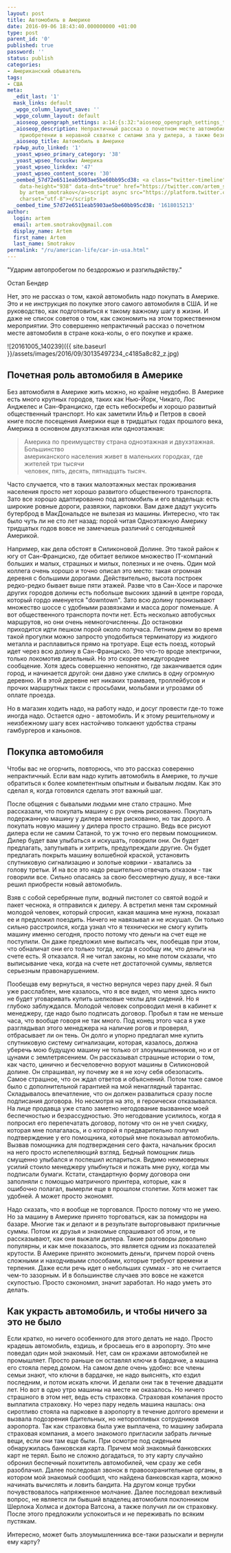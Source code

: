 ```yaml
---
layout: post
title: Автомобиль в Америке
date: 2016-09-06 18:43:40.000000000 +01:00
type: post
parent_id: '0'
published: true
password: ''
status: publish
categories:
- Американский обыватель
tags:
- США
meta:
  _edit_last: '1'
  mask_links: default
  _wpgo_column_layout_save: ''
  _wpgo_column_layout: default
  _aioseop_opengraph_settings: a:14:{s:32:"aioseop_opengraph_settings_title";s:0:"";s:31:"aioseop_opengraph_settings_desc";s:0:"";s:36:"aioseop_opengraph_settings_customimg";s:0:"";s:37:"aioseop_opengraph_settings_imagewidth";s:0:"";s:38:"aioseop_opengraph_settings_imageheight";s:0:"";s:32:"aioseop_opengraph_settings_video";s:0:"";s:37:"aioseop_opengraph_settings_videowidth";s:0:"";s:38:"aioseop_opengraph_settings_videoheight";s:0:"";s:35:"aioseop_opengraph_settings_category";s:7:"article";s:34:"aioseop_opengraph_settings_section";s:0:"";s:30:"aioseop_opengraph_settings_tag";s:0:"";s:34:"aioseop_opengraph_settings_setcard";s:7:"summary";s:44:"aioseop_opengraph_settings_customimg_twitter";s:0:"";s:44:"aioseop_opengraph_settings_customimg_checker";s:1:"0";}
  _aioseop_description: Непрактичный рассказ о почетном месте автомобиля в США, его
    приобретении в неравной схватке с силами зла у дилера, а также безнаказанной краже.
  _aioseop_title: Автомобиль в Америке
  rp4wp_auto_linked: '1'
  _yoast_wpseo_primary_category: '38'
  _yoast_wpseo_focuskw: Америка
  _yoast_wpseo_linkdex: '47'
  _yoast_wpseo_content_score: '30'
  _oembed_57d72e6511eab5903ae5be60bb95cd38: <a class="twitter-timeline" data-width="625"
    data-height="938" data-dnt="true" href="https://twitter.com/artem_smotrakov?ref_src=twsrc%5Etfw">Tweets
    by artem_smotrakov</a><script async src="https://platform.twitter.com/widgets.js"
    charset="utf-8"></script>
  _oembed_time_57d72e6511eab5903ae5be60bb95cd38: '1618015213'
author:
  login: artem
  email: artem.smotrakov@gmail.com
  display_name: Artem
  first_name: Artem
  last_name: Smotrakov
permalink: "/ru/american-life/car-in-usa.html"
---
```

"Ударим автопробегом по бездорожью и разгильдяйству."

Остап Бендер

Нет, это не рассказ о том, какой автомобиль надо покупать в Америке. Это и не инструкция по покупке этого самого автомобиля в США. И не руководство, как подготовиться к такому важному шагу в жизни. И даже не список&nbsp;советов о том, как сэкономить на этом торжественном мероприятии. Это совершенно непрактичный рассказ о почетном месте автомобиля в стране кока-колы, о его покупке и краже.

![20161005_140239]({{ site.baseurl }}/assets/images/2016/09/30135497234_c4185a8c82_z.jpg)

<!--more-->

## Почетная роль автомобиля в Америке

Без автомобиля в Америке жить можно, но крайне неудобно. В Америке есть много крупных городов, таких как Нью-Йорк, Чикаго, Лос Анджелес и Сан-Франциско, где есть небоскребы и хорошо развитый общественный транспорт. Но как заметили Ильф и Петров в своей книге после посещения Америки еще в тридцатых годах прошлого века, Америка в основном двухэтажная или одноэтажная:

> Америка по преимуществу страна одноэтажная и двухэтажная. Большинство  
> американского населения живет в маленьких городках, где жителей три тысячи  
> человек, пять, десять, пятнадцать тысяч.

Часто случается, что в таких малоэтажных местах проживания населения просто нет хорошо развитого общественного транспорта. Зато все хорошо адаптированно под автомобиль и его владельца: есть широкие ровные дороги, развязки, парковки. Вам даже дадут укусить бутерброд в МакДональдсе не вылезая из машины. Интересно, что так было чуть ли не сто лет назад:&nbsp;порой читая Одноэтажную Америку тридцатых годов вовсе не замечаешь различий с сегодняшней Америкой.

Например, как дела обстоят в Силиконовой Долине. Это такой район к югу от Сан-Франциско, где обитает великое множество IT-компаний больших и малых, страшных и милых, полезных и не очень. Один мой коллега очень хорошо и точно&nbsp;описал это место: такая огромная деревня с большими дорогами. Действительно, высота построек редко-редко бывает выше пяти этажей. Разве что в Сан-Хосе и парочке других городов долины есть побольше высоких зданий в центре города, который гордо именуется "downtown". Зато всю долину пронизывают множество шоссе с удобными развязками и масса дорог поменьше. А вот общественного транспорта почти нет. Есть несколько автобусных маршрутов, но они очень немногочисленны. До остановки приходится&nbsp;идти пешком порой около получаса. Летним днем во время такой прогулки можно запросто уподобиться терминатору из жидкого металла и расплавиться прямо на тротуаре. Еще есть поезд, который идет через всю долину в Сан-Франциско. Это что-то вроде электрички, только локомотив дизельный. Но это скорее междугороднее сообщение. Хотя здесь совершенно непонятно, где заканчивается один город, и начинается другой: они давно уже слились в одну огромную деревню. И в этой деревне нет никаких трамваев, троллейбусов и прочих маршрутных такси с просьбами, мольбами&nbsp;и угрозами об оплате проезда.

Но в магазин ходить надо, на работу надо, и досуг провести где-то тоже иногда надо. Остается одно - автомобиль. И к этому решительному и неизбежному шагу всех настойчиво толкаеют удобства страны гамбургеров и каньонов.

## Покупка автомобиля

Чтобы вас не огорчить, повторюсь, что это рассказ соверенно непрактичный. Если вам надо купить автомобиль в Америке, то лучше обратиться к более компетентным опытным и бывалым людям. Как это сделал я, когда готовился сделать этот важный шаг.

После общения с бывалыми людьми мне стало страшно. Мне рассказали, что покупать машину с рук очень рискованно. Покупать подержанную машину у дилера менее рискованно, но так дорого. А покупать новую машину у дилера просто страшно. Ведь все рисуют дилера если не самим Сатаной, то уж точно его первым помощником. Дилер будет вам улыбаться и искушать, говорили они. Он будет предлагать, запутывать и хитрить, предупреждали другие. Он будет предлагать покрыть машину волшебной краской, установить спутниковую сигнализацию и золотые коврики - хватались за голову&nbsp;третьи. И на все это надо решительно отвечать отказом - так говорили все. Сильно опасаясь за свою бессмертную душу, я все-таки решил приобрести новый автомобиль.

Взяв с собой серебряные пули, водный пистолет со святой водой и пакет чеснока, я отправился к дилеру. А встретил меня там скромный молодой человек, который спросил, какая машина мне нужна, показал ее и предложил поездить. Ничего не навязывал и не искушал. Он только сильно расстроился, когда узнал что я технически не смогу купить машину именно сегодня, просто потому что деньги на счет еще не поступили. Он даже предложил мне выписать чек, пообещав при этом, что обналичат они его только тогда, когда я сообщу им, что деньги на счете есть. Я отказался. Я не читал законы, но мне потом сказали, что выписывание чека, когда на счете нет достаточной суммы, является серьезным правонарушением.

Пообещав ему вернуться, я честно вернулся через пару дней. Я был уже расслаблен, мне казалось, что я все видел, что меня здесь никто не будет уговаривать купить шелковые чехлы для сидений. Но я глубоко заблуждался. Молодой человек сопроводил меня в кабинет к менеджеру, где надо было подписать договор. Пробыл я там не меньше часа, что вообще говоря не так много. Под конец этого часа я уже разглядывал этого менеджера на наличие рогов и проверял, отбрасывает ли он тень. Он долго и упорно предлагал мне купить спутниковую систему сигнализации, которая, казалось, должна уберечь мою будущую машину не только от злоумышленников, но и от цунами с землетрясением. Он рассказывал страшные истории о том, как часто, цинично и бесчеловечно воруют машины в Силиконовой долине. Он спрашивал, ну почему же я не хочу себя обезопасить. Самое страшное, что он ждал ответов и объяснений. Потом тоже самое было с дополнительной гарантией на мой ненаглядный тарантас. Складывалось впечатление, что он должен развалиться сразу после подписания договора. Но несмотря на это, я героически отказывался. На лице продавца уже стало заметно негодование вызванное моей беспечностью и безрассудностью. Это негодование усилилось, когда я попросил его перепечатать договор, потому что он не учел скидку, которая мне полагалась, и о которой я предварительно получил подтверждение&nbsp;у его помощника, который мне показывал автомобиль. Вызвав помощника для подтверждения сего факта, начальник бросил на него просто испепеляющий взгляд. Бедный помощник лишь смущенно улыбался и поспешил испариться. Видимо неимоверных усилий стоило менеджеру улыбнуться и пожать мне руку, когда мы подписали бумаги. Кстати, стандартную форму договора они заполняли&nbsp;с помощью матричного принтера, которые, как я ошибочно&nbsp;полагал, вымерли еще в прошлом столетии. Хотя может так удобней. А может просто экономят.

Надо сказать, что я вообще не торговался. Просто потому что не умею. Но за машину в Америке принято торговаться, как за помидоры&nbsp;на базаре. Многие так и делают и в результате выторговывают приличные суммы. Потом их друзья и знакомые спрашивают об этом, и те рассказывают, как они выжали дилера. Такие разговоры довольно популярны, и как мне показалось, это является одним из показателей крутости. В Америке принято экономить деньги, причем&nbsp;порой&nbsp;очень сложными и находчивыми способами, которые требуют времени и терпения. Даже если речь идет о небольших суммах - это не считается чем-то зазорным. И в большинстве случаев это вовсе не кажется скупостью. Просто сэкономил, значит заработал. Но надо уметь это делать.

## Как украсть автомобиль, и чтобы ничего за это не было

Если кратко, но ничего особенного для этого делать не надо. Просто крадешь автомобиль, ездишь, и бросаешь его в аэропорту. Это мне поведал один мой знакомый. Нет, сам он кражами автомобилей не промышляет. Просто раньше он оставлял ключи в бардачке, а машина его стояла перед домом. На самом деле очень удобно: все члены семьи знают, что ключи в бардачке, не надо выяснять, кто ездил последним, и потом искать ключи. И делали они так в течение двадцати лет. Но вот в одно утро машины на месте не оказалось. Но ничего страшного в этом нет, ведь есть страховка. Страховая компания просто выплатила страховку. Но через пару недель машина нашлась: она сиротливо стояла на парковке в аэропорту в течение долгого&nbsp;времени и вызвала подозрения бдительных, но неторопливых сотрудников аэропорта. Так как страховка была уже выплачена, то машину забирала страховая компания, а моего знакомого пригласили забрать личные вещи, если они там еще были. При осмотре под сиденьем обнаружилась банковская карта. Причем мой знакомый банковских карт не терял. Было не сложно догадаться, то эту карту случайно обронил беспечный похититель автомобилей, чем сразу же себя разоблачил. Далее последовал звонок в правоохранительные органы, в котором мой знакомый сообщил, что найдена банковская карта, можно начинать вычислять и ловить бандита. На другом конце трубки почувствовалось напряженное молчание. Далее последовал&nbsp;вежливый вопрос, не является ли бывший владелец автомобиля поклонником Шерлока Холмса и доктора Ватсона, а также получил ли он страховку. После этого предложили успокоиться и не переживать по всяким пустякам.

Интересно, может быть злоумышленника все-таки разыскали и вернули ему карту?

